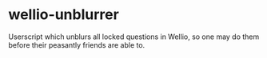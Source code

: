 # wellio-unblurrer
Userscript which unblurs all locked questions in Wellio, so one may do them before their peasantly friends are able to.
